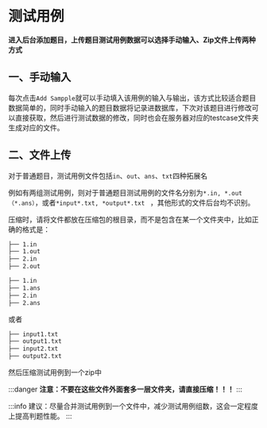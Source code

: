 # 测试用例

**进入后台添加题目，上传题目测试用例数据可以选择手动输入、Zip文件上传两种方式**

## 一、手动输入

每次点击`Add Sampple`就可以手动填入该用例的输入与输出，该方式比较适合题目数据简单的，同时手动输入的题目数据将记录进数据库，下次对该题目进行修改可以直接获取，然后进行测试数据的修改，同时也会在服务器对应的testcase文件夹生成对应的文件。

## 二、文件上传

对于普通题目，测试用例文件包括`in`、`out`、`ans`、`txt`四种拓展名

例如有两组测试用例，则对于普通题目测试用例的文件名分别为`*.in, *.out（*.ans）`，或者`*input*.txt, *output*.txt ` ，其他形式的文件后台均不识别。

压缩时，请将文件都放在压缩包的根目录，而不是包含在某一个文件夹中，比如正确的格式是：

```bash
├── 1.in          
├── 1.out
├── 2.in
├── 2.out
```

```bash
├── 1.in
├── 1.ans
├── 2.in
├── 2.ans
```

或者

```bash
├── input1.txt          
├── output1.txt 
├── input2.txt 
├── output2.txt 
```

然后压缩测试用例到一个zip中

:::danger
**注意：不要在这些文件外面套多一层文件夹，请直接压缩！！！**
:::

:::info
建议：尽量合并测试用例到一个文件中，减少测试用例组数，这会一定程度上提高判题性能。
:::